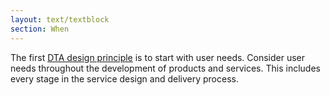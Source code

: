 ```yaml
---
layout: text/textblock
section: When
---
```

The first [DTA design principle](https://www.dta.gov.au/standard/design-principles/#start-with-needs-user-needs-not-government-needs) is to start with user needs.  Consider user needs throughout the development of products and services. This includes every stage in the service design and delivery process.
